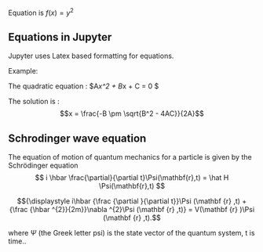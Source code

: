 Equation is $f(x) = y^2$

## Equations in Jupyter
Jupyter uses Latex based formatting for equations.

Example:
    
The quadratic equation : $A*x^2 + B*x + C = 0 $

The solution is :
$$x = \frac{-B \pm \sqrt{B^2 - 4AC}}{2A}$$

## Schrodinger wave equation
The equation of motion of quantum mechanics for a particle is given by the Schrödinger equation
$$ i \hbar \frac{\partial}{\partial t}\Psi(\mathbf{r},t) = \hat H \Psi(\mathbf{r},t) $$

$${\displaystyle i\hbar {\frac {\partial }{\partial t}}\Psi (\mathbf {r} ,t) + {\frac {\hbar ^{2}}{2m}}\nabla ^{2}\Psi (\mathbf {r} ,t)} = V(\mathbf {r} )\Psi (\mathbf {r} ,t).$$

where $\Psi$  (the Greek letter psi) is the state vector of the quantum system, t is time..